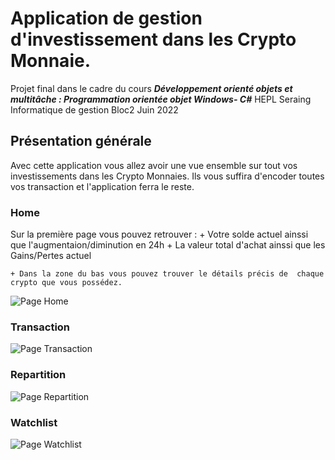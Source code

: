 # Application de gestion d'investissement dans les Crypto Monnaie. #

Projet final dans le cadre du cours ***Développement orienté objets et multitâche : Programmation orientée objet Windows- C#***
HEPL Seraing Informatique de gestion Bloc2 Juin 2022



## Présentation générale

Avec cette application vous allez avoir une vue ensemble sur tout vos investissements dans les Crypto Monnaies. Ils vous suffira d'encoder toutes vos transaction et l'application ferra le reste. 



### Home
Sur la première page vous pouvez retrouver :
	+ Votre solde actuel ainssi que l'augmentaion/diminution en 24h
	+ La valeur total d'achat ainssi que les Gains/Pertes actuel

	+ Dans la zone du bas vous pouvez trouver le détails précis de 	chaque crypto que vous possédez.
![Page Home](https://github.com/hepl-csb-student22/labo-final-TheoDeb/blob/main/documentation/screenshot/home.png)
### Transaction
![Page Transaction](https://github.com/hepl-csb-student22/labo-final-TheoDeb/blob/main/documentation/screenshot/home.png)
### Repartition
![Page Repartition](https://github.com/hepl-csb-student22/labo-final-TheoDeb/blob/main/documentation/screenshot/home.png)
### Watchlist
![Page Watchlist](https://github.com/hepl-csb-student22/labo-final-TheoDeb/blob/main/documentation/screenshot/home.png)